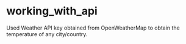 # working_with_api
Used Weather API key obtained from OpenWeatherMap to obtain the temperature of any city/country.
